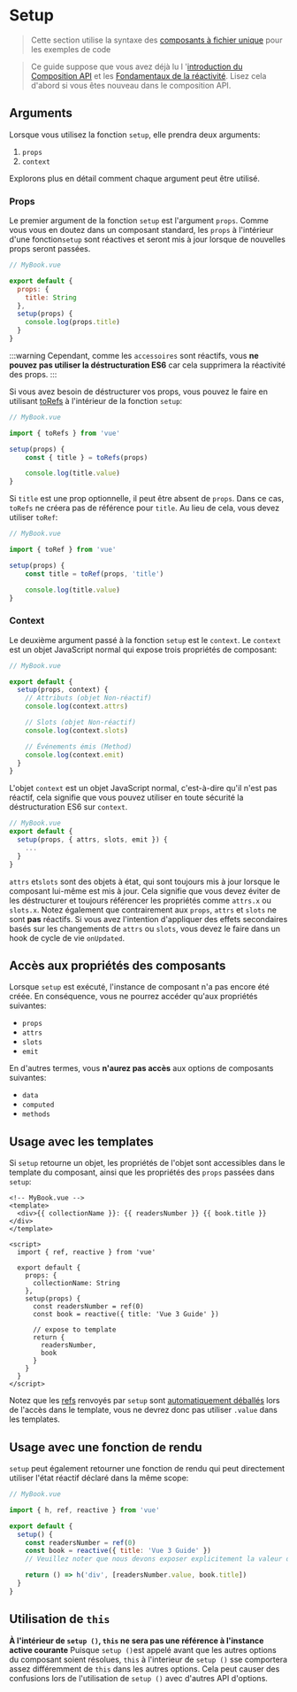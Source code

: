 # Setup

> Cette section utilise la syntaxe des [composants à fichier unique](single-file-component.html) pour les exemples de code

> Ce guide suppose que vous avez déjà lu l '[introduction du Composition API](composition-api-introduction.html) et les [Fondamentaux de la réactivité](reactivity-fundamentals.html). Lisez cela d'abord si vous êtes nouveau dans le composition API.

## Arguments

Lorsque vous utilisez la fonction `setup`, elle prendra deux arguments:

1. `props`
2. `context`

Explorons plus en détail comment chaque argument peut être utilisé.

### Props

Le premier argument de la fonction `setup` est l'argument `props`. Comme vous vous en doutez dans un composant standard, les `props` à l'intérieur d'une fonction`setup` sont réactives et seront mis à jour lorsque de nouvelles props seront passées.

```js
// MyBook.vue

export default {
  props: {
    title: String
  },
  setup(props) {
    console.log(props.title)
  }
}
```

:::warning
Cependant, comme les `accessoires` sont réactifs, vous **ne pouvez pas utiliser la déstructuration ES6** car cela supprimera la réactivité des props.
:::

Si vous avez besoin de déstructurer vos props, vous pouvez le faire en utilisant [toRefs](reactivity-fundamentals.html#destructuration-des-etats-reactifs) à l'intérieur de la fonction `setup`:

```js
// MyBook.vue

import { toRefs } from 'vue'

setup(props) {
	const { title } = toRefs(props)

	console.log(title.value)
}
```

Si `title` est une prop optionnelle, il peut être absent de `props`. Dans ce cas, `toRefs` ne créera pas de référence pour `title`. Au lieu de cela, vous devez utiliser `toRef`:

```js
// MyBook.vue

import { toRef } from 'vue'

setup(props) {
	const title = toRef(props, 'title')

	console.log(title.value)
}
```

### Context

Le deuxième argument passé à la fonction `setup` est le `context`. Le `context` est un objet JavaScript normal qui expose trois propriétés de composant:

```js
// MyBook.vue

export default {
  setup(props, context) {
    // Attributs (objet Non-réactif)
    console.log(context.attrs)

    // Slots (objet Non-réactif)
    console.log(context.slots)

    // Événements émis (Method)
    console.log(context.emit)
  }
}
```

L'objet `context` est un objet JavaScript normal, c'est-à-dire qu'il n'est pas réactif, cela signifie que vous pouvez utiliser en toute sécurité la déstructuration ES6 sur `context`.

```js
// MyBook.vue
export default {
  setup(props, { attrs, slots, emit }) {
    ...
  }
}
```

`attrs` et`slots` sont des objets à état, qui sont toujours mis à jour lorsque le composant lui-même est mis à jour. Cela signifie que vous devez éviter de les déstructurer et toujours référencer les propriétés comme `attrs.x` ou `slots.x`. Notez également que contrairement aux `props`, `attrs` et `slots` ne sont **pas** réactifs. Si vous avez l'intention d'appliquer des effets secondaires basés sur les changements de `attrs` ou `slots`, vous devez le faire dans un hook de cycle de vie `onUpdated`.

## Accès aux propriétés des composants

Lorsque `setup` est exécuté, l'instance de composant n'a pas encore été créée. En conséquence, vous ne pourrez accéder qu'aux propriétés suivantes:

- `props`
- `attrs`
- `slots`
- `emit`

En d'autres termes, vous **n'aurez pas accès** aux options de composants suivantes:

- `data`
- `computed`
- `methods`

## Usage avec les templates

Si `setup` retourne un objet, les propriétés de l'objet sont accessibles dans le template du composant, ainsi que les propriétés des `props` passées dans `setup`:

```vue-html
<!-- MyBook.vue -->
<template>
  <div>{{ collectionName }}: {{ readersNumber }} {{ book.title }}</div>
</template>

<script>
  import { ref, reactive } from 'vue'

  export default {
    props: {
      collectionName: String
    },
    setup(props) {
      const readersNumber = ref(0)
      const book = reactive({ title: 'Vue 3 Guide' })

      // expose to template
      return {
        readersNumber,
        book
      }
    }
  }
</script>
```

Notez que les [refs](../api/refs-api.html#ref) renvoyés par `setup` sont [automatiquement déballés](/guide/reactivity-fundamentals.html#acces-dans-une-ref) lors de l'accès dans le template, vous ne devrez donc pas utiliser `.value` dans les templates.

## Usage avec une fonction de rendu

`setup` peut également retourner une fonction de rendu qui peut directement utiliser l'état réactif déclaré dans la même scope:

```js
// MyBook.vue

import { h, ref, reactive } from 'vue'

export default {
  setup() {
    const readersNumber = ref(0)
    const book = reactive({ title: 'Vue 3 Guide' })
    // Veuillez noter que nous devons exposer explicitement la valeur de référence ici

    return () => h('div', [readersNumber.value, book.title])
  }
}
```

## Utilisation de `this`

**À l'intérieur de `setup ()`, `this` ne sera pas une référence à l'instance active courante** Puisque `setup ()`est appelé avant que les autres options du composant soient résolues, `this` à l'interieur de `setup ()` sse comportera assez différemment de `this` dans les autres options. Cela peut causer des confusions lors de l'utilisation de `setup ()` avec d'autres API d'options.
